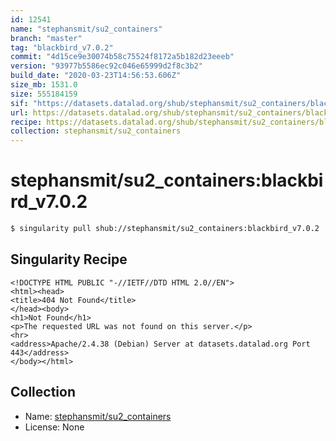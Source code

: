 ```yaml
---
id: 12541
name: "stephansmit/su2_containers"
branch: "master"
tag: "blackbird_v7.0.2"
commit: "4d15ce9e30074b58c75524f8172a5b182d23eeeb"
version: "93977b5586ec92c046e65999d2f8c3b2"
build_date: "2020-03-23T14:56:53.606Z"
size_mb: 1531.0
size: 555184159
sif: "https://datasets.datalad.org/shub/stephansmit/su2_containers/blackbird_v7.0.2/2020-03-23-4d15ce9e-93977b55/93977b5586ec92c046e65999d2f8c3b2.sif"
url: https://datasets.datalad.org/shub/stephansmit/su2_containers/blackbird_v7.0.2/2020-03-23-4d15ce9e-93977b55/
recipe: https://datasets.datalad.org/shub/stephansmit/su2_containers/blackbird_v7.0.2/2020-03-23-4d15ce9e-93977b55/Singularity
collection: stephansmit/su2_containers
---
```


# stephansmit/su2_containers:blackbird_v7.0.2

```bash
$ singularity pull shub://stephansmit/su2_containers:blackbird_v7.0.2
```

## Singularity Recipe

```singularity
<!DOCTYPE HTML PUBLIC "-//IETF//DTD HTML 2.0//EN">
<html><head>
<title>404 Not Found</title>
</head><body>
<h1>Not Found</h1>
<p>The requested URL was not found on this server.</p>
<hr>
<address>Apache/2.4.38 (Debian) Server at datasets.datalad.org Port 443</address>
</body></html>
```

## Collection

 - Name: [stephansmit/su2_containers](https://github.com/stephansmit/su2_containers)
 - License: None

